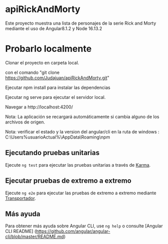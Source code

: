 # apiRickAndMorty
Este proyecto muestra una lista de personajes de la serie Rick and Morty mediante el uso de Angular8.1.2 y Node 16.13.2

# Probarlo localmente
Clonar el proyecto en carpeta local. 

con el comando "git clone https://github.com/Judajuan/apiRickAndMorty.git"

Ejecutar npm install para instalar las dependencias

Ejecutar ng serve para ejecutar el servidor local.

Navegar a http://localhost:4200/


Nota: La aplicación se recargará automáticamente si cambia alguno de los archivos de origen.

Nota: verificar el estado y la version del angular/cli en la ruta de windows : C:\Users\%usuarioActual%\AppData\Roaming\npm




## Ejecutando pruebas unitarias

Ejecute `ng test` para ejecutar las pruebas unitarias a través de [Karma](https://karma-runner.github.io).

## Ejecutar pruebas de extremo a extremo

Ejecute `ng e2e` para ejecutar las pruebas de extremo a extremo mediante [Transportador](http://www.protractortest.org/).

## Más ayuda

Para obtener más ayuda sobre Angular CLI, use `ng help` o consulte [Angular CLI README] (https://github.com/angular/angular-cli/blob/master/README.md)


